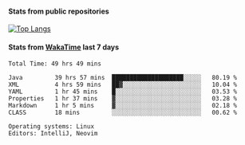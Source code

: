 #### Stats from public repositories

[![Top Langs](https://github-readme-stats.vercel.app/api/top-langs/?username=hyoghurt&layout=compact&exclude_repo=multiserver,docker_compose&langs_count=6)](https://github.com/anuraghazra/github-readme-stats)

#### Stats from [WakaTime](https://wakatime.com/@hyoghurt) last 7 days
<!--START_SECTION:waka-->

```text
Total Time: 49 hrs 49 mins

Java         39 hrs 57 mins  ████████████████████░░░░░   80.19 %
XML          4 hrs 59 mins   ██▓░░░░░░░░░░░░░░░░░░░░░░   10.04 %
YAML         1 hr 45 mins    █░░░░░░░░░░░░░░░░░░░░░░░░   03.53 %
Properties   1 hr 37 mins    ▓░░░░░░░░░░░░░░░░░░░░░░░░   03.28 %
Markdown     1 hr 5 mins     ▓░░░░░░░░░░░░░░░░░░░░░░░░   02.18 %
CLASS        18 mins         ░░░░░░░░░░░░░░░░░░░░░░░░░   00.62 %

Operating systems: Linux
Editors: IntelliJ, Neovim
```

<!--END_SECTION:waka-->
